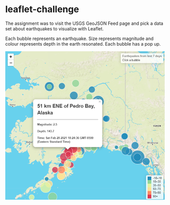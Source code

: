 # leaflet-challenge

The assignment was to visit the USGS GeoJSON Feed page and pick a data set about earthquakes to visualize with Leaflet. 

Each bubble represents an earthquake. Size represents magnitude and colour represents depth in the earth resonated. Each bubble has a pop up.

<img src="images/popUp.png">

